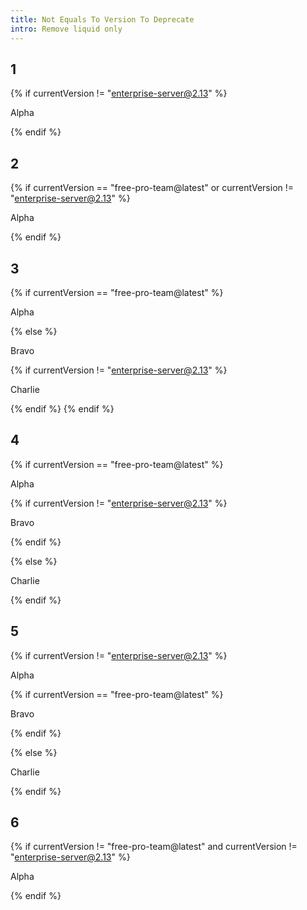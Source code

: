 ```yaml
---
title: Not Equals To Version To Deprecate
intro: Remove liquid only
---
```


## 1
<div class="example1">

{% if currentVersion != "enterprise-server@2.13" %}

Alpha

{% endif %}

</div>

## 2
<div class="example2">

{% if currentVersion == "free-pro-team@latest" or currentVersion != "enterprise-server@2.13" %}

Alpha

{% endif %}

</div>

## 3
<div class="example3">

{% if currentVersion == "free-pro-team@latest" %}

Alpha

{% else %}

Bravo

{% if currentVersion != "enterprise-server@2.13" %}

Charlie

{% endif %}
{% endif %}

</div>

## 4
<div class="example4">

{% if currentVersion == "free-pro-team@latest" %}

Alpha

{% if currentVersion != "enterprise-server@2.13" %}

Bravo

{% endif %}

{% else %}

Charlie

{% endif %}

</div>

## 5
<div class="example5">

{% if currentVersion != "enterprise-server@2.13" %}

Alpha

{% if currentVersion == "free-pro-team@latest" %}

Bravo

{% endif %}

{% else %}

Charlie

{% endif %}

</div>

## 6
<div class="example6">

{% if currentVersion != "free-pro-team@latest" and currentVersion != "enterprise-server@2.13" %}

Alpha

{% endif %}

</div>
